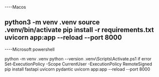 ----Macos


python3 -m venv .venv
source .venv/bin/activate
pip install -r requirements.txt
uvicorn app:app --reload --port 8000
-----
----Microsoft
powershell


python -m venv .venv
python --version
.venv\Scripts\Activate.ps1
if error
Set-ExecutionPolicy -Scope CurrentUser -ExecutionPolicy RemoteSigned
pip install fastapi uvicorn pydantic
uvicorn app:app --reload --port 8000
